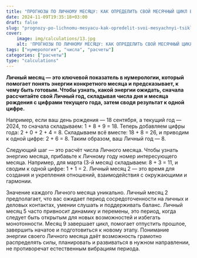 ```yaml
---
title: "ПРОГНОЗЫ ПО ЛИЧНОМУ МЕСЯЦУ: КАК ОПРЕДЕЛИТЬ СВОЙ МЕСЯЧНЫЙ ЦИКЛ В НУМЕРОЛОГИИ"
date: 2024-11-09T19:35:18+03:00
draft: false
slug: "prognozy-po-lichnomu-mesyacu-kak-opredelit-svoi-mesyachnyi-tsikl-v-numerologii"
cover:
    image: img/calculations/13.jpg
    alt: 'ПРОГНОЗЫ ПО ЛИЧНОМУ МЕСЯЦУ: КАК ОПРЕДЕЛИТЬ СВОЙ МЕСЯЧНЫЙ ЦИКЛ В НУМЕРОЛОГИИ'
tags: ["нумерология", "числа", "расчеты"]
categories: ["расчеты"]
type: "calculations"
---
```


**Личный месяц — это ключевой показатель в нумерологии, который помогает понять энергии конкретного месяца и предсказывает, к чему быть готовым. Чтобы узнать, какой энергии ожидать, сначала рассчитайте свой Личный год, складывая числа дня и месяца рождения с цифрами текущего года, затем сводя результат к одной цифре.**

Например, если ваш день рождения — 18 сентября, а текущий год — 2024, то сначала складываем: 1 + 8 + 9 = 18. Теперь добавляем цифры года: 2 + 0 + 2 + 4 = 8. Складываем всё вместе: 18 + 8 = 26, и приводим к одной цифре: 2 + 6 = 8. Таким образом, ваш Личный год — 8.

Следующий шаг — это расчёт числа Личного месяца. Чтобы узнать энергию месяца, прибавьте к Личному году номер интересующего месяца. Например, для марта (3-й месяц) складываем: 8 + 3 = 11, и сводим к одной цифре: 1 + 1 = 2. Личный месяц 2 — это время для создания и укрепления отношений, взаимодействия с окружающими и гармонии.

Значение каждого Личного месяца уникально. Личный месяц 2 предполагает, что вас ожидает период сосредоточенности на личных и деловых контактах, умении слушать и поддерживать баланс. Личный месяц 5 часто привносит динамику и перемены, это период, когда следует быть открытым для новых возможностей и избегать монотонности. Месяц 9 завершает цикл, помогает отпустить прошлое, завершить начатое и подготовиться к новому этапу. Понимание энергии своего Личного месяца даёт возможность грамотно распределять силы, планировать и развиваться в нужном направлении, не противоречат естественным вибрациям периода.

